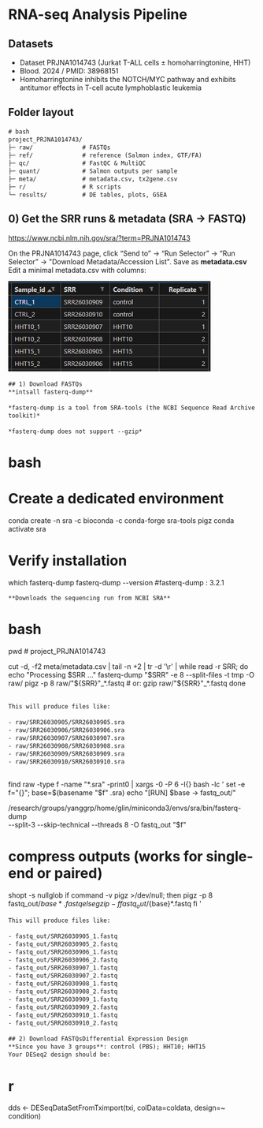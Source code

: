 # RNA-seq Analysis Pipeline
## Datasets
- Dataset PRJNA1014743 (Jurkat T-ALL cells ± homoharringtonine, HHT)
- Blood. 2024 /  PMID: 38968151
- Homoharringtonine inhibits the NOTCH/MYC pathway and exhibits antitumor effects in T-cell acute lymphoblastic leukemia

## Folder layout
~~~
# bash
project_PRJNA1014743/
├─ raw/              # FASTQs
├─ ref/              # reference (Salmon index, GTF/FA)
├─ qc/               # FastQC & MultiQC
├─ quant/            # Salmon outputs per sample
├─ meta/             # metadata.csv, tx2gene.csv
├─ r/                # R scripts
└─ results/          # DE tables, plots, GSEA
~~~
## 0) Get the SRR runs & metadata (SRA → FASTQ)
<https://www.ncbi.nlm.nih.gov/sra/?term=PRJNA1014743>

On the PRJNA1014743 page, click “Send to” → “Run Selector” → “Run Selector” → "Download Metadata/Accession List". 
Save as **metadata.csv**
Edit a minimal metadata.csv with columns:

![metadata.csv](metadata.png)

~~~
## 1) Download FASTQs
**intsall fasterq-dump** 

*fasterq-dump is a tool from SRA-tools (the NCBI Sequence Read Archive toolkit)*

*fasterq-dump does not support --gzip* 

~~~
# bash
# Create a dedicated environment
conda create -n sra -c bioconda -c conda-forge sra-tools pigz
conda activate sra

# Verify installation
which fasterq-dump
fasterq-dump --version  #fasterq-dump : 3.2.1  
~~~
**Downloads the sequencing run from NCBI SRA** 
~~~
# bash
pwd # project_PRJNA1014743

cut -d, -f2 meta/metadata.csv | tail -n +2 | tr -d '\r' | while read -r SRR; do
  echo "Processing $SRR ..."
  fasterq-dump "$SRR" -e 8 --split-files -t tmp -O raw/
  pigz -p 8 raw/"${SRR}"_*.fastq   # or: gzip raw/"${SRR}"_*.fastq
done
~~~

This will produce files like:

- raw/SRR26030905/SRR26030905.sra
- raw/SRR26030906/SRR26030906.sra
- raw/SRR26030907/SRR26030907.sra
- raw/SRR26030908/SRR26030908.sra
- raw/SRR26030909/SRR26030909.sra
- raw/SRR26030910/SRR26030910.sra


~~~
find raw -type f -name "*.sra" -print0 | xargs -0 -P 6 -I{} bash -lc '
  set -e
  f="{}"; base=$(basename "$f" .sra)
  echo "[RUN] $base -> fastq_out/"

  /research/groups/yanggrp/home/glin/miniconda3/envs/sra/bin/fasterq-dump \
    --split-3 --skip-technical --threads 8 -O fastq_out "$f"

  # compress outputs (works for single-end or paired)
  shopt -s nullglob
  if command -v pigz >/dev/null; then
    pigz -p 8 fastq_out/${base}*.fastq
  else
    gzip -f fastq_out/${base}*.fastq
  fi
'
~~~
This will produce files like:

- fastq_out/SRR26030905_1.fastq
- fastq_out/SRR26030905_2.fastq
- fastq_out/SRR26030906_1.fastq
- fastq_out/SRR26030906_2.fastq
- fastq_out/SRR26030907_1.fastq
- fastq_out/SRR26030907_2.fastq
- fastq_out/SRR26030908_1.fastq
- fastq_out/SRR26030908_2.fastq
- fastq_out/SRR26030909_1.fastq
- fastq_out/SRR26030909_2.fastq
- fastq_out/SRR26030910_1.fastq
- fastq_out/SRR26030910_2.fastq

## 2) Download FASTQsDifferential Expression Design
**Since you have 3 groups**: control (PBS); HHT10; HHT15
Your DESeq2 design should be:
~~~
# r 
dds <- DESeqDataSetFromTximport(txi, colData=coldata, design=~ condition)
~~~

















